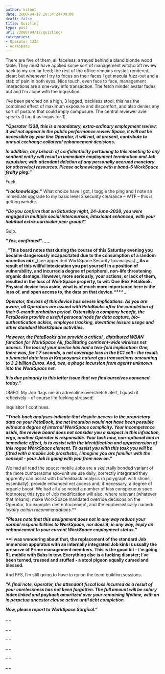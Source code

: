 ```yaml
---
author: kilbot
date: 2008-04-17 20:34:24+00:00
draft: false
title: Quizling
type: post
url: /2008/04/17/quizling/
categories:
- Operator 1338
- WorkSpace
---
```


There are five of them, all faceless, arrayed behind a bland blonde wood table. They must have applied some sort of management witchcraft review hack to my ocular feed; the rest of the office remains crystal, rendered, clear; but whenever I try to focus on their faces I get macula fuzz-out and a stab of pain in both eyes. Nice touch, even face to face, management interactions are a one-way info transaction. The fetch minder avatar fades out and I’m alone with the inquisition. 

I’ve been perched on a high, 3 legged, backless stool; this has the combined effect of maximum exposure and discomfort, and also denies any sort of posture that could imply composure. The central reviewer avie speaks (I tag it as Inquisitor 1). 

**_“Operator 1338, this is a mandatory, extra-ordinary employment review; it will not appear in the public performance review Space, it will not be accessible by your line Operator, it will not, at present, contribute to annual exchange collateral enhancement decisions._**

**_In addition, any breach of confidentiality pertaining to this meeting to any sentient entity will result in immediate employment termination and Job expulsion; with attendant deletion of any personally accrued monetary (or otherwise) resources. Please acknowledge with a band-5 WorkSpace fealty ping.”_**

Fuck.

**_“I acknowledge.”_** What choice have I got, I toggle the ping and I note an immediate upgrade to my basic level 3 security clearance – WTF – this is getting weirder.

**_“Do you confirm that on Saturday night, 24-June-2028, you were engaged in multiple social intercourses, intoxicant enhanced, with your habitual extra-curricular peer group?”_**

Gulp.

**_“Yes, confirmed”._**
_ _

**_“This board notes that during the course of this Saturday evening you became dangerously incapacitated due to the consumption of a random narcotics mix _**(see appended WorkSpace Security toxanalysis).**_ As a result of this willful intoxication you put yourself in a position of vulnerability, and incurred a degree of peripheral, non-life threatening organic damage. However, more seriously, your actions, or lack of them, resulted in the loss of WorkSpace property, to wit: One iRex PetaBook. Physical device loss aside, what is of much more importance here is the loss of, and open access to, the data on that device._****_
_**

**_Operator, the loss of this device has severe implications. As you are aware, all Operators are issued with PetaBooks after the completion of their 6-month probation period. Ostensibly a company benefit, the PetaBooks provide a useful personal node for data capture, bio-authentication ackles, employee tracking, downtime leisure usage and other standard WorkSpace activities._**

**_However, the PetaBooks also provide a critical , distributed WBAN function for WorkSpace All, facilitating continent-wide wireless net access. The loss of your device has had a two-fold implication: One, there was, for 1.7 seconds, a net coverage loss in the EC1 cell – the result: a financial data loss in Krasnoyarsk natural gas transactions amounting to 3.2 billion Euros. And, two, a phage incursion from agents unknown into the WorkSpace net._**

**_It is due primarily to this latter issue that we find ourselves convened today.”_**

OMFG. My Job flags me an adrenaline overstretch alert, I quash it reflexively – of course I’m fucking stressed! 

Inquisitor 1 continues.

**_“Track-back analyses indicate that despite access to the proprietary data on your PetaBook, the net incursion would not have been possible without a degree of internal WorkSpace complicity. Your incompetence aside, the review board does not consider you a suspect in this infraction, ergo, another Operator is responsible. Your task now, non-optional and in immediate effect, is to assist with the identification and apprehension of this rogue WorkSpace element. To assist you with this task you will be fitted with a mobile Job prosthetic, I imagine you are familiar with the concept - your Job is going with you from now on."_**

We had all read the specs; mobile Jobs are a skeletally bonded variant of the more cumbersome exo-unit we use daily, correctly integrated they apprently can assist with biofeedback analysis (a polygraph with shoes, essentially), provide enhanced net access and, if necessary, a degree of organic boost. We had all also noted a number of less conspicuous spec footnotes; this type of Job modification will also, where relevant (whatever that means), make WorkSpace mandated override decisons on the Operator, for example: diet enforcement, and the euphemistically named: _loyalty action recommendations._**

**_"Please note that this assignment does not in any way reduce your normal responsibilities to WorkSpace, nor does it, in any way, imply an enhancement to your current WorkSpace employment status.”_**

**__**I was wondering about that, the replacement of the standard Job immersion apparatus with an internally integrated Job kink is usually the preserve of Prime management members. This is the good bit – I’m going RL mobile with Babs in tow. Everything else is a fucking disaster; I’ve been turned, trussed and stuffed - a stool pigeon equally cursed and blessed__.**

And FFS, I’m still going to have to go on the team building sessions.

**_"A final note, Operator, the attendant fiscal loss incurred as a result of your carelessness has not been forgotten. The full amount will be salary index linked and payback amortized over your remaining lifetime, with an in perpetua ancestor clause active until debt completion._**

**_Now, please report to WorkSpace Surgical.”_**

**_ _**

**_ _**

**_ _**

**_ _**

**_ _**

**_ _**


